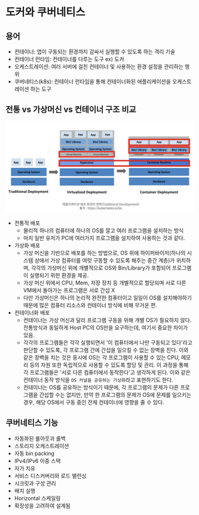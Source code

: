 # 도커와 쿠버네티스

## 용어
- 컨테이너: 앱이 구동되는 환경까지 감싸서 실행할 수 있도록 하는 격리 기술
- 컨테이너 런타임: 컨테이너를 다루는 도구 ex) 도커
- 오케스트레이션: 여러 서버에 걸친 컨테이너 및 사용하는 환경 설정을 관리하는 행위
- 쿠버네티스(k8s): 컨테이너 런타임을 통해 컨테이너화된 애플리케이션을 오케스트레이션 하는 도구

## 전통 vs 가상머신 vs 컨테이너 구조 비교
![Traditional_vs_virtualized_vs_containerized_deployment](./images/traditional_vs_container_deployment.png)

- 전통적 배포
    - 물리적 하나의 컴퓨터에 하나의 OS를 깔고 여러 프로그램을 설치하는 방식
    - 마치 일반 유저가 PC에 여러가지 프로그램을 설치하여 사용하는 것과 같다.
- 가상화 배포
    - 가상 머신을 기반으로 배포를 하는 방법으로, OS 위에 하이퍼바이저(하나의 시스템 상에서 가상 컴퓨터를 여럿 구동할 수 있도록 해주는 중간 계층)가 위치하며, 각각의 가상머신 위에 개별적으로 OS와 Bin/Library가 포함되어 프로그램이 실행되기 위한 환경을 제공.
    - 가상 머신 위에서 CPU, Mem, 저장 장치 등 개별적으로 할당되며 서로 다른 VM에서 돌아가는 프로그램은 서로 간섭 X
    - 다만 가상머신은 하나의 논리적 완전한 컴퓨터이고 일일이 OS를 설치해야하기 때문에 많은 컴퓨터 리소스와 컨테이너 방식에 비해 무거운 편.
- 컨테이너화 배포
    - 컨테이너는 가상 머신과 달리 프로그램 구동을 위해 개별 OS가 필요하지 않다. 전통방식과 동일하게 Host PC의 OS만을 요구하는데, 여기서 중요한 차이가 있음.
    - 각각의 프로그램들은 각각 실행되면서 '이 컴퓨터에서 나만 구동되고 있다'라고 판단할 수 있도록, 각 프로그램 간에 간섭을 일으킬 수 없는 장벽을 친다. 이와 같은 장벽을 치는 것은 동시에 OS는 각 프로그램이 사용할 수 있는 CPU, 메모리 등의 자원 또한 독립적으로 사용할 수 있도록 할당 및 관리. 이 과정을 통해 각 프로그램들은 '서로 다른 컴퓨터에서 동작한다'고 생각하게 된다. 이와 같은 컨테이너 동작 방식을 `OS 커널을 공유하는 가상화`라고 표현하기도 한다.
    - 컨테이너는 OS를 공유하는 방식이기 때문에, 각 프로그램의 문제가 다른 프로그램을 간섭할 수는 없지만, 만약 한 프로그램의 문제가 OS에 문제를 일으키는 경우, 해당 OS에서 구동 중인 전체 컨테이너에 영향을 줄 수 있다.

## 쿠버네티스 기능
- 자동화된 롤아웃과 롤백
- 스토리지 오케스트레이션
- 자동 bin packing
- IPv4/IPv6 이중 스택
- 자가 치유
- 서비스 디스커버리와 로드 밸런싱
- 시크릿과 구성 관리
- 배치 실행
- Horizontal 스케일링
- 확장성을 고려하여 설계됨